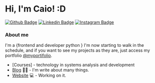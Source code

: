# Hi, I'm Caio! :D

[![Github Badge](https://img.shields.io/badge/GitHub-100000?style=for-the-badge&logo=github&logoColor=white&link=https://github.com/Caiozxx)](https://github.com/Caiozxx)
[![Linkedin Badge](https://img.shields.io/badge/LinkedIn-0077B5?style=for-the-badge&logo=linkedin&logoColor=white&link=https://www.linkedin.com/in/caio-ferreira-0679411b2/)](https://www.linkedin.com/in/caio-ferreira-0679411b2/)
[![Instagram Badge](https://img.shields.io/badge/Instagram-E4405F?style=for-the-badge&logo=instagram&logoColor=white&link=https://www.instagram.com/_caiozzzz/)](https://www.instagram.com/_caiozzzz/)

### About me
I'm a {frontend and developer python } I'm now starting to walk in the schedule, and if you want to see my projects as they are, just access my portfolio [@myportifolio](https://curriculodocaio.netlify.app/).

- [Courses] - technology in systems analysis and development
- [Blog](https://www.treinaweb.com.br/blog/author/fagner-pinheiro/) ✍🏼 - I'm write about many things.
- [Website](https://fagnerpsantos.dev/) 💻 - Working on it.
